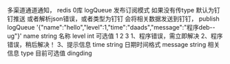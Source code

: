 多渠道通道通知，
redis 0库 logQueue 发布订阅模式
如果没有传type 默认为钉钉推送 或者解析json错误，或者类型为钉钉 会将相关数据发送到钉钉，
publish logQueue '{"name":"hello","level":1,"time":"daads","message":"程序deb--ug"}'
name string 名称
level int  可选值 1 2 3 1、程序错误，需立即解决 2、程序错误，稍后解决！ 3、提示信息 
time string 日期时间格式
message string 相关信息
type 目前可选值 dingding